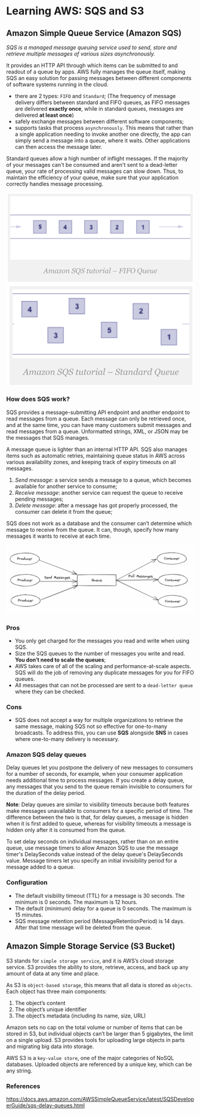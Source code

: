 # Learning AWS: SQS and S3

## Amazon Simple Queue Service (Amazon SQS)

_SQS is a managed message queuing service used to send, store and retrieve multiple messages of various sizes
asynchronously._

It provides an HTTP API through which items can be submitted to and readout of a queue by apps. AWS fully manages the
queue itself, making SQS an easy solution for passing messages between different components of software systems running
in the cloud.

- there are 2 types: `FIFO` and `Standard`;
  (The frequency of message delivery differs between standard and FIFO queues, as FIFO messages are delivered **exactly
  once**, while in standard queues, messages are delivered **at least once**)
- safely exchange messages between different software components;
- supports tasks that process `asynchronously`. This means that rather than a single application needing to invoke
  another one directly, the app can simply send a message into a queue, where it waits. Other applications can then
  access the message later.

Standard queues allow a high number of inflight messages. If the majority of your messages can't be consumed and aren't
sent to a dead-letter queue, your rate of processing valid messages can slow down. Thus, to maintain the efficiency of
your queue, make sure that your application correctly handles message processing.

![](FIFO.png)   ![](Standard.png)

### How does SQS work?

SQS provides a message-submitting API endpoint and another endpoint to read messages from a queue. Each message can only
be retrieved once, and at the same time, you can have many customers submit messages and read messages from a queue.
Unformatted strings, XML, or JSON may be the messages that SQS manages.

A message queue is lighter than an internal HTTP API. SQS also manages items such as automatic retries, maintaining
queue status in AWS across various availability zones, and keeping track of expiry timeouts on all messages.

1. _Send message_: a service sends a message to a queue, which becomes available for another service to consume;
2. _Receive message_: another service can request the queue to receive pending messages;
3. _Delete message_: after a message has got properly processed, the consumer can delete it from the queue;

SQS does not work as a database and the consumer can’t determine which message to receive from the queue. It can,
though, specify how many messages it wants to receive at each time.

![](queue.png)

### Pros

- You only get charged for the messages you read and write when using SQS.
- Size the SQS queues to the number of messages you write and read. **You don’t need to scale the queues**;
- AWS takes care of all of the scaling and performance-at-scale aspects. SQS will do the job of removing any duplicate
  messages for you for FIFO queues.
- All messages that can not be processed are sent to a `dead-letter queue` where they can be checked.

### Cons

- SQS does not accept a way for multiple organizations to retrieve the same message, making SQS not so effective for
  one-to-many broadcasts. To address this, you can use **SQS** alongside **SNS** in cases where one-to-many delivery is
  necessary.

### Amazon SQS delay queues

Delay queues let you postpone the delivery of new messages to consumers for a number of seconds, for example, when your
consumer application needs additional time to process messages. If you create a delay queue, any messages that you send
to the queue remain invisible to consumers for the duration of the delay period.

**Note**: Delay queues are similar to visibility timeouts because both features make messages unavailable to consumers
for a specific period of time. The difference between the two is that, for delay queues, a message is hidden when it is
first added to queue, whereas for visibility timeouts a message is hidden only after it is consumed from the queue.

To set delay seconds on individual messages, rather than on an entire queue, use message timers to allow Amazon SQS to
use the message timer's DelaySeconds value instead of the delay queue's DelaySeconds value. Message timers let you
specify an initial invisibility period for a message added to a queue.

### Configuration

- The default visibility timeout (TTL) for a message is 30 seconds. The minimum is 0 seconds. The maximum is 12 hours.
- The default (minimum) delay for a queue is 0 seconds. The maximum is 15 minutes.
- SQS message retention period (MessageRetentionPeriod) is 14 days. After that time message will be deleted from the
  queue.

## Amazon Simple Storage Service (S3 Bucket)

S3 stands for `simple storage service`, and it is AWS’s cloud storage service. S3 provides the ability to store,
retrieve, access, and back up any amount of data at any time and place.

As S3 is `object-based storage`, this means that all data is stored as `objects`. Each object has three main components:

1. The object’s content
2. The object’s unique identifier
3. The object’s metadata (including its name, size, URL)

Amazon sets no cap on the total volume or number of items that can be stored in S3, but individual objects can’t be
larger than 5 gigabytes, the limit on a single upload. S3 provides tools for uploading large objects in parts and
migrating big data into storage.

AWS S3 is a `key-value store`, one of the major categories of NoSQL databases. Uploaded objects are referenced by a
unique key, which can be any string.

### References

https://docs.aws.amazon.com/AWSSimpleQueueService/latest/SQSDeveloperGuide/sqs-delay-queues.html